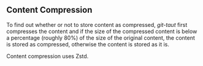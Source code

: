 
## Content Compression

To find out whether or not to store content as compressed, *git-taut* first compresses the content and if the size of the compressed content is below a percentage (roughly 80%) of the size of the original content, the content is stored as compressed, otherwise the content is stored as it is.

Content compression uses Zstd.
